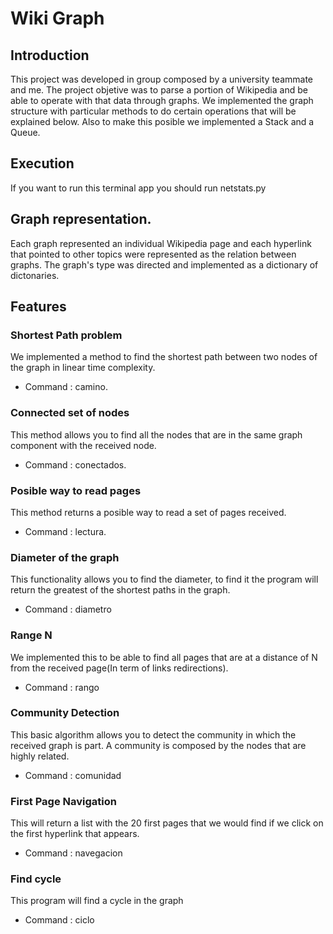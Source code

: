 # Wiki Graph
## Introduction
This project was developed in group composed by a university teammate and me. The project objetive was to parse a portion of Wikipedia and be able to operate with that data through graphs. We implemented the graph structure with particular methods to do certain operations that will be explained below. Also to make this posible we implemented a Stack and a Queue.

## Execution
If you want to run this terminal app you should run netstats.py

## Graph representation.
Each graph represented an individual Wikipedia page and each hyperlink that pointed to other topics were represented as the relation between graphs. The graph's type was directed and implemented as a dictionary of dictonaries.

## Features

### Shortest Path problem
We implemented a method to find the shortest path between two nodes of the graph in linear time complexity.
- Command : camino.

### Connected set of nodes
This method allows you to find all the nodes that are in the same graph component with the received node.
- Command : conectados.

### Posible way to read pages
This method returns a posible way to read a set of pages received.
- Command : lectura.

### Diameter of the graph
This functionality allows you to find the diameter, to find it the program will return the greatest of the shortest paths in the graph.
- Command : diametro

### Range N 
We implemented this to be able to find all pages that are at a distance of N from the received page(In term of links redirections).
- Command : rango

### Community Detection
This basic algorithm allows you to detect the community in which the received graph is part. A community is composed by the nodes that are highly related.
- Command : comunidad

### First Page Navigation
This will return a list with the 20 first pages that we would find if we click on the first hyperlink that appears.
- Command : navegacion

### Find cycle
This program will find a cycle in the graph
- Command : ciclo